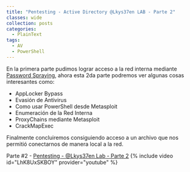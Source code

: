 ```yaml
---
title: "Pentesting - Active Directory @Lkys37en LAB - Parte 2" 
classes: wide
collection: posts
categories:
  - PlainText
tags:
  - AV
  - PowerShell
---
```


En la primera parte pudimos lograr acceso a la red interna mediante [Password Spraying](https://www.trustwave.com/Resources/SpiderLabs-Blog/Simplifying-Password-Spraying/), ahora esta 2da parte podremos ver algunas cosas interesantes como:
* AppLocker Bypass
* Evasión de Antivirus
* Como usar PowerShell desde Metasploit 
* Enumeración de la Red Interna
* ProxyChains mediante Metasploit
* CrackMapExec 

Finalmente concluiremos consiguiendo acceso a un archivo que nos permitió conectarnos de manera local a la red. 

Parte #2 - [Pentesting - @Lkys37en Lab - Parte 2](https://youtu.be/LhK8UxSKBOY)
{% include video id="LhK8UxSKBOY" provider="youtube" %}
